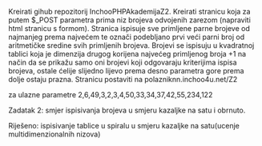 
Kreirati gihub repozitorij InchooPHPAkademijaZ2. Kreirati stranicu koja za putem $_POST parametra prima niz brojeva odvojenih zarezom (napraviti html stranicu s formom). Stranica ispisuje sve primljene parne brojeve od najmanjeg prema najvećem te označi podebljano prvi veći parni broj od aritmetičke sredine svih primljenih brojeva. Brojevi se ispisuju u kvadratnoj tablici koja je dimenzija drugog korijena najvećeg primljenog broja +1 na način da se prikažu samo oni brojevi koji odgovaraju kriterijima ispisa brojeva, ostale ćelije slijedno lijevo prema desno parametra gore prema dolje ostaju prazna. Stranicu postaviti na polazniknn.inchoo4u.net/Z2

za ulazne parametre
2,6,49,3,2,3,4,50,33,34,37,42,55,234,122


Zadatak 2: smjer ispisivanja brojeva u smjeru kazaljke na satu i obrnuto.

Riješeno: ispisivanje tablice u spiralu u smjeru kazaljke na satu(ucenje multidimenzionalnih nizova)
